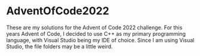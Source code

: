 # AdventOfCode2022
These are my solutions for the Advent of Code 2022 challenge. 
For this years Advent of Code, I decided to use C++ as my primary
programming language, with Visual Studio being my IDE of choice. 
Since I am using Visual Studio, the file folders may be a little weird.

